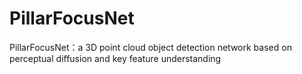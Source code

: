 # PillarFocusNet
PillarFocusNet：a 3D point cloud object detection network based on perceptual diffusion and key feature understanding
